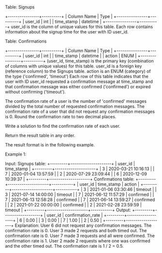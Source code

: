 Table: Signups

+----------------+----------+
| Column Name | Type |
+----------------+----------+
| user_id | int |
| time_stamp | datetime |
+----------------+----------+
user_id is the column of unique values for this table.
Each row contains information about the signup time for the user with ID user_id.

Table: Confirmations

+----------------+----------+
| Column Name | Type |
+----------------+----------+
| user_id | int |
| time_stamp | datetime |
| action | ENUM |
+----------------+----------+
(user_id, time_stamp) is the primary key (combination of columns with unique values) for this table.
user_id is a foreign key (reference column) to the Signups table.
action is an ENUM (category) of the type ('confirmed', 'timeout')
Each row of this table indicates that the user with ID user_id requested a confirmation message at time_stamp and that confirmation message was either confirmed ('confirmed') or expired without confirming ('timeout').

The confirmation rate of a user is the number of 'confirmed' messages divided by the total number of requested confirmation messages. The confirmation rate of a user that did not request any confirmation messages is 0. Round the confirmation rate to two decimal places.

Write a solution to find the confirmation rate of each user.

Return the result table in any order.

The result format is in the following example.

Example 1:

Input:
Signups table:
+---------+---------------------+
| user_id | time_stamp |
+---------+---------------------+
| 3 | 2020-03-21 10:16:13 |
| 7 | 2020-01-04 13:57:59 |
| 2 | 2020-07-29 23:09:44 |
| 6 | 2020-12-09 10:39:37 |
+---------+---------------------+
Confirmations table:
+---------+---------------------+-----------+
| user_id | time_stamp | action |
+---------+---------------------+-----------+
| 3 | 2021-01-06 03:30:46 | timeout |
| 3 | 2021-07-14 14:00:00 | timeout |
| 7 | 2021-06-12 11:57:29 | confirmed |
| 7 | 2021-06-13 12:58:28 | confirmed |
| 7 | 2021-06-14 13:59:27 | confirmed |
| 2 | 2021-01-22 00:00:00 | confirmed |
| 2 | 2021-02-28 23:59:59 | timeout |
+---------+---------------------+-----------+
Output:
+---------+-------------------+
| user_id | confirmation_rate |
+---------+-------------------+
| 6 | 0.00 |
| 3 | 0.00 |
| 7 | 1.00 |
| 2 | 0.50 |
+---------+-------------------+
Explanation:
User 6 did not request any confirmation messages. The confirmation rate is 0.
User 3 made 2 requests and both timed out. The confirmation rate is 0.
User 7 made 3 requests and all were confirmed. The confirmation rate is 1.
User 2 made 2 requests where one was confirmed and the other timed out. The confirmation rate is 1 / 2 = 0.5.
